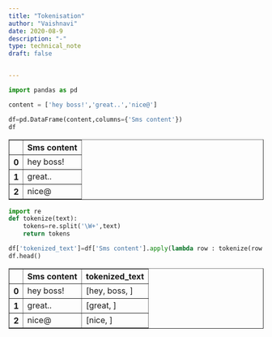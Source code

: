 ```yaml
---
title: "Tokenisation"
author: "Vaishnavi"
date: 2020-08-9
description: "-"
type: technical_note
draft: false


---
```



```python
import pandas as pd
```


```python
content = ['hey boss!','great..','nice@']
```


```python
df=pd.DataFrame(content,columns={'Sms content'})
df
```




<div>
<style scoped>
    .dataframe tbody tr th:only-of-type {
        vertical-align: middle;
    }

    .dataframe tbody tr th {
        vertical-align: top;
    }

    .dataframe thead th {
        text-align: right;
    }
</style>
<table border="1" class="dataframe">
  <thead>
    <tr style="text-align: right;">
      <th></th>
      <th>Sms content</th>
    </tr>
  </thead>
  <tbody>
    <tr>
      <th>0</th>
      <td>hey boss!</td>
    </tr>
    <tr>
      <th>1</th>
      <td>great..</td>
    </tr>
    <tr>
      <th>2</th>
      <td>nice@</td>
    </tr>
  </tbody>
</table>
</div>




```python
import re
def tokenize(text):
    tokens=re.split('\W+',text)
    return tokens
```


```python
df['tokenized_text']=df['Sms content'].apply(lambda row : tokenize(row.lower()))
df.head()
```




<div>
<style scoped>
    .dataframe tbody tr th:only-of-type {
        vertical-align: middle;
    }

    .dataframe tbody tr th {
        vertical-align: top;
    }

    .dataframe thead th {
        text-align: right;
    }
</style>
<table border="1" class="dataframe">
  <thead>
    <tr style="text-align: right;">
      <th></th>
      <th>Sms content</th>
      <th>tokenized_text</th>
    </tr>
  </thead>
  <tbody>
    <tr>
      <th>0</th>
      <td>hey boss!</td>
      <td>[hey, boss, ]</td>
    </tr>
    <tr>
      <th>1</th>
      <td>great..</td>
      <td>[great, ]</td>
    </tr>
    <tr>
      <th>2</th>
      <td>nice@</td>
      <td>[nice, ]</td>
    </tr>
  </tbody>
</table>
</div>




```python

```
